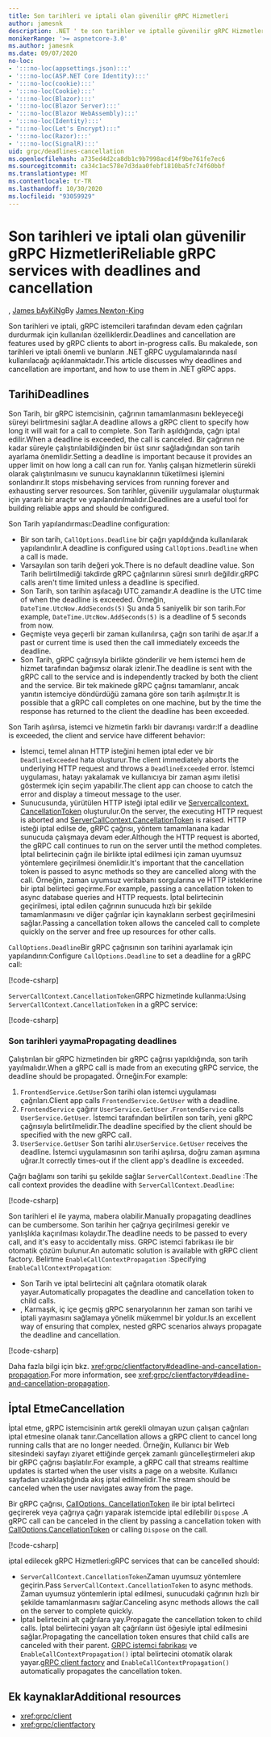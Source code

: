 ```yaml
---
title: Son tarihleri ve iptali olan güvenilir gRPC Hizmetleri
author: jamesnk
description: .NET ' te son tarihler ve iptalle güvenilir gRPC Hizmetleri oluşturmayı öğrenin.
monikerRange: '>= aspnetcore-3.0'
ms.author: jamesnk
ms.date: 09/07/2020
no-loc:
- ':::no-loc(appsettings.json):::'
- ':::no-loc(ASP.NET Core Identity):::'
- ':::no-loc(cookie):::'
- ':::no-loc(Cookie):::'
- ':::no-loc(Blazor):::'
- ':::no-loc(Blazor Server):::'
- ':::no-loc(Blazor WebAssembly):::'
- ':::no-loc(Identity):::'
- ":::no-loc(Let's Encrypt):::"
- ':::no-loc(Razor):::'
- ':::no-loc(SignalR):::'
uid: grpc/deadlines-cancellation
ms.openlocfilehash: a735ed4d2ca8db1c9b7998acd14f9be761fe7ec6
ms.sourcegitcommit: ca34c1ac578e7d3daa0febf1810ba5fc74f60bbf
ms.translationtype: MT
ms.contentlocale: tr-TR
ms.lasthandoff: 10/30/2020
ms.locfileid: "93059929"
---
```

# <a name="reliable-grpc-services-with-deadlines-and-cancellation"></a><span data-ttu-id="2e143-103">Son tarihleri ve iptali olan güvenilir gRPC Hizmetleri</span><span class="sxs-lookup"><span data-stu-id="2e143-103">Reliable gRPC services with deadlines and cancellation</span></span>

<span data-ttu-id="2e143-104">, [James bAyKiNg](https://twitter.com/jamesnk)</span><span class="sxs-lookup"><span data-stu-id="2e143-104">By [James Newton-King](https://twitter.com/jamesnk)</span></span>

<span data-ttu-id="2e143-105">Son tarihleri ve iptali, gRPC istemcileri tarafından devam eden çağrıları durdurmak için kullanılan özelliklerdir.</span><span class="sxs-lookup"><span data-stu-id="2e143-105">Deadlines and cancellation are features used by gRPC clients to abort in-progress calls.</span></span> <span data-ttu-id="2e143-106">Bu makalede, son tarihleri ve iptali önemli ve bunların .NET gRPC uygulamalarında nasıl kullanılacağı açıklanmaktadır.</span><span class="sxs-lookup"><span data-stu-id="2e143-106">This article discusses why deadlines and cancellation are important, and how to use them in .NET gRPC apps.</span></span>

## <a name="deadlines"></a><span data-ttu-id="2e143-107">Tarihi</span><span class="sxs-lookup"><span data-stu-id="2e143-107">Deadlines</span></span>

<span data-ttu-id="2e143-108">Son Tarih, bir gRPC istemcisinin, çağrının tamamlanmasını bekleyeceği süreyi belirtmesini sağlar.</span><span class="sxs-lookup"><span data-stu-id="2e143-108">A deadline allows a gRPC client to specify how long it will wait for a call to complete.</span></span> <span data-ttu-id="2e143-109">Son Tarih aşıldığında, çağrı iptal edilir.</span><span class="sxs-lookup"><span data-stu-id="2e143-109">When a deadline is exceeded, the call is canceled.</span></span> <span data-ttu-id="2e143-110">Bir çağrının ne kadar süreyle çalıştırılabildiğinden bir üst sınır sağladığından son tarih ayarlama önemlidir.</span><span class="sxs-lookup"><span data-stu-id="2e143-110">Setting a deadline is important because it provides an upper limit on how long a call can run for.</span></span> <span data-ttu-id="2e143-111">Yanlış çalışan hizmetlerin sürekli olarak çalıştırılmasını ve sunucu kaynaklarının tüketilmesi işlemini sonlandırır.</span><span class="sxs-lookup"><span data-stu-id="2e143-111">It stops misbehaving services from running forever and exhausting server resources.</span></span> <span data-ttu-id="2e143-112">Son tarihler, güvenilir uygulamalar oluşturmak için yararlı bir araçtır ve yapılandırılmalıdır.</span><span class="sxs-lookup"><span data-stu-id="2e143-112">Deadlines are a useful tool for building reliable apps and should be configured.</span></span>

<span data-ttu-id="2e143-113">Son Tarih yapılandırması:</span><span class="sxs-lookup"><span data-stu-id="2e143-113">Deadline configuration:</span></span>

* <span data-ttu-id="2e143-114">Bir son tarih, `CallOptions.Deadline` bir çağrı yapıldığında kullanılarak yapılandırılır.</span><span class="sxs-lookup"><span data-stu-id="2e143-114">A deadline is configured using `CallOptions.Deadline` when a call is made.</span></span>
* <span data-ttu-id="2e143-115">Varsayılan son tarih değeri yok.</span><span class="sxs-lookup"><span data-stu-id="2e143-115">There is no default deadline value.</span></span> <span data-ttu-id="2e143-116">Son Tarih belirtilmediği takdirde gRPC çağrılarının süresi sınırlı değildir.</span><span class="sxs-lookup"><span data-stu-id="2e143-116">gRPC calls aren't time limited unless a deadline is specified.</span></span>
* <span data-ttu-id="2e143-117">Son Tarih, son tarihin aşılacağı UTC zamandır.</span><span class="sxs-lookup"><span data-stu-id="2e143-117">A deadline is the UTC time of when the deadline is exceeded.</span></span> <span data-ttu-id="2e143-118">Örneğin, `DateTime.UtcNow.AddSeconds(5)` Şu anda 5 saniyelik bir son tarih.</span><span class="sxs-lookup"><span data-stu-id="2e143-118">For example, `DateTime.UtcNow.AddSeconds(5)` is a deadline of 5 seconds from now.</span></span>
* <span data-ttu-id="2e143-119">Geçmişte veya geçerli bir zaman kullanılırsa, çağrı son tarihi de aşar.</span><span class="sxs-lookup"><span data-stu-id="2e143-119">If a past or current time is used then the call immediately exceeds the deadline.</span></span>
* <span data-ttu-id="2e143-120">Son Tarih, gRPC çağrısıyla birlikte gönderilir ve hem istemci hem de hizmet tarafından bağımsız olarak izlenir.</span><span class="sxs-lookup"><span data-stu-id="2e143-120">The deadline is sent with the gRPC call to the service and is independently tracked by both the client and the service.</span></span> <span data-ttu-id="2e143-121">Bir tek makinede gRPC çağrısı tamamlanır, ancak yanıtın istemciye döndürdüğü zamana göre son tarih aşılmıştır.</span><span class="sxs-lookup"><span data-stu-id="2e143-121">It is possible that a gRPC call completes on one machine, but by the time the response has returned to the client the deadline has been exceeded.</span></span>

<span data-ttu-id="2e143-122">Son Tarih aşılırsa, istemci ve hizmetin farklı bir davranışı vardır:</span><span class="sxs-lookup"><span data-stu-id="2e143-122">If a deadline is exceeded, the client and service have different behavior:</span></span>

* <span data-ttu-id="2e143-123">İstemci, temel alınan HTTP isteğini hemen iptal eder ve bir `DeadlineExceeded` hata oluşturur.</span><span class="sxs-lookup"><span data-stu-id="2e143-123">The client immediately aborts the underlying HTTP request and throws a `DeadlineExceeded` error.</span></span> <span data-ttu-id="2e143-124">İstemci uygulaması, hatayı yakalamak ve kullanıcıya bir zaman aşımı iletisi göstermek için seçim yapabilir.</span><span class="sxs-lookup"><span data-stu-id="2e143-124">The client app can choose to catch the error and display a timeout message to the user.</span></span>
* <span data-ttu-id="2e143-125">Sunucusunda, yürütülen HTTP isteği iptal edilir ve [Servercallcontext. CancellationToken](xref:System.Threading.CancellationToken) oluşturulur.</span><span class="sxs-lookup"><span data-stu-id="2e143-125">On the server, the executing HTTP request is aborted and [ServerCallContext.CancellationToken](xref:System.Threading.CancellationToken) is raised.</span></span> <span data-ttu-id="2e143-126">HTTP isteği iptal edilse de, gRPC çağrısı, yöntem tamamlanana kadar sunucuda çalışmaya devam eder.</span><span class="sxs-lookup"><span data-stu-id="2e143-126">Although the HTTP request is aborted, the gRPC call continues to run on the server until the method completes.</span></span> <span data-ttu-id="2e143-127">İptal belirtecinin çağrı ile birlikte iptal edilmesi için zaman uyumsuz yöntemlere geçirilmesi önemlidir.</span><span class="sxs-lookup"><span data-stu-id="2e143-127">It's important that the cancellation token is passed to async methods so they are cancelled along with the call.</span></span> <span data-ttu-id="2e143-128">Örneğin, zaman uyumsuz veritabanı sorgularına ve HTTP isteklerine bir iptal belirteci geçirme.</span><span class="sxs-lookup"><span data-stu-id="2e143-128">For example, passing a cancellation token to async database queries and HTTP requests.</span></span> <span data-ttu-id="2e143-129">İptal belirtecinin geçirilmesi, iptal edilen çağrının sunucuda hızlı bir şekilde tamamlanmasını ve diğer çağrılar için kaynakların serbest geçirilmesini sağlar.</span><span class="sxs-lookup"><span data-stu-id="2e143-129">Passing a cancellation token allows the canceled call to complete quickly on the server and free up resources for other calls.</span></span>

<span data-ttu-id="2e143-130">`CallOptions.Deadline`Bir gRPC çağrısının son tarihini ayarlamak için yapılandırın:</span><span class="sxs-lookup"><span data-stu-id="2e143-130">Configure `CallOptions.Deadline` to set a deadline for a gRPC call:</span></span>

[!code-csharp[](~/grpc/deadlines-cancellation/deadline-client.cs?highlight=7,12)]

<span data-ttu-id="2e143-131">`ServerCallContext.CancellationToken`GRPC hizmetinde kullanma:</span><span class="sxs-lookup"><span data-stu-id="2e143-131">Using `ServerCallContext.CancellationToken` in a gRPC service:</span></span>

[!code-csharp[](~/grpc/deadlines-cancellation/deadline-server.cs?highlight=5)]

### <a name="propagating-deadlines"></a><span data-ttu-id="2e143-132">Son tarihleri yayma</span><span class="sxs-lookup"><span data-stu-id="2e143-132">Propagating deadlines</span></span>

<span data-ttu-id="2e143-133">Çalıştırılan bir gRPC hizmetinden bir gRPC çağrısı yapıldığında, son tarih yayılmalıdır.</span><span class="sxs-lookup"><span data-stu-id="2e143-133">When a gRPC call is made from an executing gRPC service, the deadline should be propagated.</span></span> <span data-ttu-id="2e143-134">Örneğin:</span><span class="sxs-lookup"><span data-stu-id="2e143-134">For example:</span></span>

1. <span data-ttu-id="2e143-135">`FrontendService.GetUser`Son tarihi olan istemci uygulaması çağrıları.</span><span class="sxs-lookup"><span data-stu-id="2e143-135">Client app calls `FrontendService.GetUser` with a deadline.</span></span>
2. <span data-ttu-id="2e143-136">`FrontendService` çağırır `UserService.GetUser` .</span><span class="sxs-lookup"><span data-stu-id="2e143-136">`FrontendService` calls `UserService.GetUser`.</span></span> <span data-ttu-id="2e143-137">İstemci tarafından belirtilen son tarih, yeni gRPC çağrısıyla belirtilmelidir.</span><span class="sxs-lookup"><span data-stu-id="2e143-137">The deadline specified by the client should be specified with the new gRPC call.</span></span>
3. <span data-ttu-id="2e143-138">`UserService.GetUser` Son tarihi alır.</span><span class="sxs-lookup"><span data-stu-id="2e143-138">`UserService.GetUser` receives the deadline.</span></span> <span data-ttu-id="2e143-139">İstemci uygulamasının son tarihi aşılırsa, doğru zaman aşımına uğrar.</span><span class="sxs-lookup"><span data-stu-id="2e143-139">It correctly times-out if the client app's deadline is exceeded.</span></span>

<span data-ttu-id="2e143-140">Çağrı bağlamı son tarihi şu şekilde sağlar `ServerCallContext.Deadline` :</span><span class="sxs-lookup"><span data-stu-id="2e143-140">The call context provides the deadline with `ServerCallContext.Deadline`:</span></span>

[!code-csharp[](~/grpc/deadlines-cancellation/deadline-propagate.cs?highlight=7)]

<span data-ttu-id="2e143-141">Son tarihleri el ile yayma, mabera olabilir.</span><span class="sxs-lookup"><span data-stu-id="2e143-141">Manually propagating deadlines can be cumbersome.</span></span> <span data-ttu-id="2e143-142">Son tarihin her çağrıya geçirilmesi gerekir ve yanlışlıkla kaçırılması kolaydır.</span><span class="sxs-lookup"><span data-stu-id="2e143-142">The deadline needs to be passed to every call, and it's easy to accidentally miss.</span></span> <span data-ttu-id="2e143-143">GRPC istemci fabrikası ile bir otomatik çözüm bulunur.</span><span class="sxs-lookup"><span data-stu-id="2e143-143">An automatic solution is available with gRPC client factory.</span></span> <span data-ttu-id="2e143-144">Belirtme `EnableCallContextPropagation` :</span><span class="sxs-lookup"><span data-stu-id="2e143-144">Specifying `EnableCallContextPropagation`:</span></span>

* <span data-ttu-id="2e143-145">Son Tarih ve iptal belirtecini alt çağrılara otomatik olarak yayar.</span><span class="sxs-lookup"><span data-stu-id="2e143-145">Automatically propagates the deadline and cancellation token to child calls.</span></span>
* <span data-ttu-id="2e143-146">, Karmaşık, iç içe geçmiş gRPC senaryolarının her zaman son tarihi ve iptali yaymasını sağlamaya yönelik mükemmel bir yoldur.</span><span class="sxs-lookup"><span data-stu-id="2e143-146">Is an excellent way of ensuring that complex, nested gRPC scenarios always propagate the deadline and cancellation.</span></span>

[!code-csharp[](~/grpc/deadlines-cancellation/clientfactory-propagate.cs?highlight=6)]

<span data-ttu-id="2e143-147">Daha fazla bilgi için bkz. <xref:grpc/clientfactory#deadline-and-cancellation-propagation>.</span><span class="sxs-lookup"><span data-stu-id="2e143-147">For more information, see <xref:grpc/clientfactory#deadline-and-cancellation-propagation>.</span></span>

## <a name="cancellation"></a><span data-ttu-id="2e143-148">İptal Etme</span><span class="sxs-lookup"><span data-stu-id="2e143-148">Cancellation</span></span>

<span data-ttu-id="2e143-149">İptal etme, gRPC istemcisinin artık gerekli olmayan uzun çalışan çağrıları iptal etmesine olanak tanır.</span><span class="sxs-lookup"><span data-stu-id="2e143-149">Cancellation allows a gRPC client to cancel long running calls that are no longer needed.</span></span> <span data-ttu-id="2e143-150">Örneğin, Kullanıcı bir Web sitesindeki sayfayı ziyaret ettiğinde gerçek zamanlı güncelleştirmeleri akıp bir gRPC çağrısı başlatılır.</span><span class="sxs-lookup"><span data-stu-id="2e143-150">For example, a gRPC call that streams realtime updates is started when the user visits a page on a website.</span></span> <span data-ttu-id="2e143-151">Kullanıcı sayfadan uzaklaştığında akış iptal edilmelidir.</span><span class="sxs-lookup"><span data-stu-id="2e143-151">The stream should be canceled when the user navigates away from the page.</span></span>

<span data-ttu-id="2e143-152">Bir gRPC çağrısı, [CallOptions. CancellationToken](xref:System.Threading.CancellationToken) ile bir iptal belirteci geçirerek veya çağrıya çağrı yaparak istemcide iptal edilebilir `Dispose` .</span><span class="sxs-lookup"><span data-stu-id="2e143-152">A gRPC call can be canceled in the client by passing a cancellation token with [CallOptions.CancellationToken](xref:System.Threading.CancellationToken) or calling `Dispose` on the call.</span></span>

[!code-csharp[](~/grpc/deadlines-cancellation/cancellation-client.cs?highlight=19)]

<span data-ttu-id="2e143-153">iptal edilecek gRPC Hizmetleri:</span><span class="sxs-lookup"><span data-stu-id="2e143-153">gRPC services that can be cancelled should:</span></span>
* <span data-ttu-id="2e143-154">`ServerCallContext.CancellationToken`Zaman uyumsuz yöntemlere geçirin.</span><span class="sxs-lookup"><span data-stu-id="2e143-154">Pass `ServerCallContext.CancellationToken` to async methods.</span></span> <span data-ttu-id="2e143-155">Zaman uyumsuz yöntemlerin iptal edilmesi, sunucudaki çağrının hızlı bir şekilde tamamlanmasını sağlar.</span><span class="sxs-lookup"><span data-stu-id="2e143-155">Canceling async methods allows the call on the server to complete quickly.</span></span>
* <span data-ttu-id="2e143-156">İptal belirtecini alt çağrılara yay.</span><span class="sxs-lookup"><span data-stu-id="2e143-156">Propagate the cancellation token to child calls.</span></span> <span data-ttu-id="2e143-157">İptal belirtecini yayan alt çağrıların üst öğesiyle iptal edilmesini sağlar.</span><span class="sxs-lookup"><span data-stu-id="2e143-157">Propagating the cancellation token ensures that child calls are canceled with their parent.</span></span> <span data-ttu-id="2e143-158">[GRPC istemci fabrikası](xref:grpc/clientfactory) ve `EnableCallContextPropagation()` iptal belirtecini otomatik olarak yayar.</span><span class="sxs-lookup"><span data-stu-id="2e143-158">[gRPC client factory](xref:grpc/clientfactory) and `EnableCallContextPropagation()` automatically propagates the cancellation token.</span></span>

## <a name="additional-resources"></a><span data-ttu-id="2e143-159">Ek kaynaklar</span><span class="sxs-lookup"><span data-stu-id="2e143-159">Additional resources</span></span>

* <xref:grpc/client>
* <xref:grpc/clientfactory>
